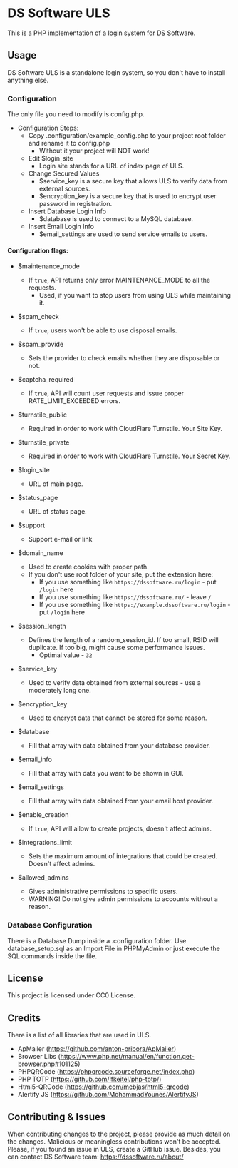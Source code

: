 # DS Software ULS

This is a PHP implementation of a login system for DS Software.

## Usage

DS Software ULS is a standalone login system, so you don't have to install anything else.
### Configuration
The only file you need to modify is config.php.
* Configuration Steps:
  * Copy .configuration/example_config.php to your project root folder and rename it to config.php
    * Without it your project will NOT work!
  * Edit $login_site
    * Login site stands for a URL of index page of ULS.
  * Change Secured Values
    * $service_key is a secure key that allows ULS to verify data from external sources.
    * $encryption_key is a secure key that is used to encrypt user password in registration.
  * Insert Database Login Info
    * $database is used to connect to a MySQL database.
  * Insert Email Login Info
    * $email_settings are used to send service emails to users.

#### Configuration flags:
* $maintenance_mode
  * If `true`, API returns only error MAINTENANCE_MODE to all the requests.
    * Used, if you want to stop users from using ULS while maintaining it.
	
* $spam_check
  * If `true`, users won't be able to use disposal emails.
* $spam_provide
  * Sets the provider to check emails whether they are disposable or not.
  
* $captcha_required
  * If `true`, API will count user requests and issue proper RATE_LIMIT_EXCEEDED errors.
* $turnstile_public
  * Required in order to work with CloudFlare Turnstile. Your Site Key.
* $turnstile_private
  * Required in order to work with CloudFlare Turnstile. Your Secret Key.
  
* $login_site
  * URL of main page.
* $status_page
  * URL of status page.
* $support
  * Support e-mail or link
	
* $domain_name
  * Used to create cookies with proper path.
  * If you don't use root folder of your site, put the extension here:
    * If you use something like `https://dssoftware.ru/login` - put `/login` here
    * If you use something like `https://dssoftware.ru/` - leave `/`
    * If you use something like `https://example.dssoftware.ru/login` - put `/login` here
	
* $session_length
  * Defines the length of a random_session_id. If too small, RSID will duplicate. If too big, might cause some performance issues.
    * Optimal value - `32`
	
* $service_key
  * Used to verify data obtained from external sources - use a moderately long one.
* $encryption_key
  * Used to encrypt data that cannot be stored for some reason.
  
* $database
  * Fill that array with data obtained from your database provider.
  
* $email_info
  * Fill that array with data you want to be shown in GUI.
  
* $email_settings
  * Fill that array with data obtained from your email host provider.
  
* $enable_creation
  * If `true`, API will allow to create projects, doesn't affect admins.
* $integrations_limit
  * Sets the maximum amount of integrations that could be created. Doesn't affect admins.
* $allowed_admins
  * Gives administrative permissions to specific users.
  * WARNING! Do not give admin permissions to accounts without a reason.
    
### Database Configuration
There is a Database Dump inside a .configuration folder. Use database_setup.sql as an Import File in PHPMyAdmin or just execute the SQL commands inside the file.

## License
This project is licensed under CC0 License.

## Credits
There is a list of all libraries that are used in ULS.
* ApMailer (https://github.com/anton-pribora/ApMailer)
* Browser Libs (https://www.php.net/manual/en/function.get-browser.php#101125)
* PHPQRCode (https://phpqrcode.sourceforge.net/index.php)
* PHP TOTP (https://github.com/lfkeitel/php-totp/)
* Html5-QRCode (https://github.com/mebjas/html5-qrcode)
* Alertify JS (https://github.com/MohammadYounes/AlertifyJS)

## Contributing & Issues
When contributing changes to the project, please provide as much detail on the changes. Malicious or meaningless contributions won't be accepted.
Please, if you found an issue in ULS, create a GitHub issue.
Besides, you can contact DS Software team: https://dssoftware.ru/about/
